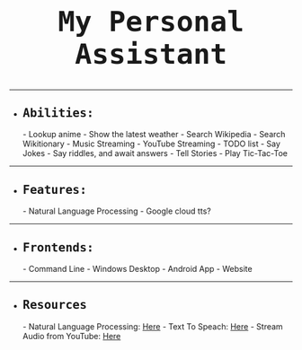 <h1 style="font-family: 'Cascadia Code',monospace; font-size: 50px; text-align: center">
My Personal Assistant
</h1>

---

- <h2 style="font-family: 'Cascadia Code',monospace;">Abilities:</h2>
  - Lookup anime
  - Show the latest weather
  - Search Wikipedia
  - Search Wikitionary
  - Music Streaming
  - YouTube Streaming
  - TODO list
  - Say Jokes
  - Say riddles, and await answers
  - Tell Stories
  - Play Tic-Tac-Toe

---

- <h2 style="font-family: 'Cascadia Code',monospace;">Features:</h2>
  - Natural Language Processing
  - Google cloud tts?

---

- <h2 style="font-family: 'Cascadia Code',monospace;">Frontends:</h2>
  - Command Line
  - Windows Desktop
  - Android App
  - Website

---

- <h2 style="font-family: 'Cascadia Code',monospace;">Resources</h2>
  - Natural Language Processing: <a href="https://realpython.com/nltk-nlp-python/">Here</a>
  - Text To Speach: <a href="https://cloud.google.com/text-to-speech/">Here</a>
  - Stream Audio from YouTube: <a href="https://stackoverflow.com/questions/49354232/how-to-stream-audio-from-a-youtube-url-in-python-without-download/49354406#49354406">Here</a>